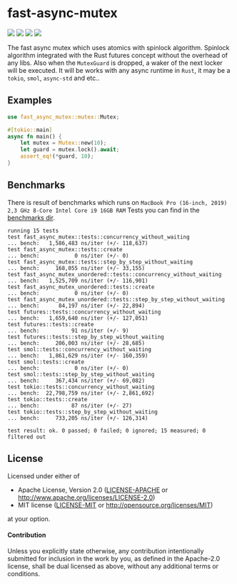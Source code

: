 # fast-async-mutex
[![](https://github.com/Mnwa/fast-async-mutex/workflows/build/badge.svg?branch=master)](https://github.com/Mnwa/fast-async-mutex/actions?query=workflow%3Abuild)
[![](https://docs.rs/fast-async-mutex/badge.svg)](https://docs.rs/fast-async-mutex/)
[![](https://img.shields.io/crates/v/fast-async-mutex.svg)](https://crates.io/crates/fast-async-mutex)
[![](https://img.shields.io/crates/d/fast-async-mutex.svg)](https://crates.io/crates/fast-async-mutex)

The fast async mutex which uses atomics with spinlock algorithm. 
Spinlock algorithm integrated with the Rust futures concept without the overhead of any libs. Also when the `MutexGuard` is dropped,
a waker of the next locker will be executed.
It will be works with any async runtime in `Rust`, it may be a `tokio`, `smol`, `async-std` and etc..


## Examples

```rust
use fast_async_mutex::mutex::Mutex;

#[tokio::main]
async fn main() {
    let mutex = Mutex::new(10);
    let guard = mutex.lock().await;
    assert_eq!(*guard, 10);
}
```

## Benchmarks

There is result of benchmarks which runs on `MacBook Pro (16-inch, 2019) 2,3 GHz 8-Core Intel Core i9 16GB RAM`
Tests you can find in the [benchmarks dir](benchmarks).
```
running 15 tests
test fast_async_mutex::tests::concurrency_without_waiting            ... bench:   1,586,483 ns/iter (+/- 118,637)
test fast_async_mutex::tests::create                                 ... bench:           0 ns/iter (+/- 0)
test fast_async_mutex::tests::step_by_step_without_waiting           ... bench:     168,055 ns/iter (+/- 33,155)
test fast_async_mutex_unordered::tests::concurrency_without_waiting  ... bench:   1,525,709 ns/iter (+/- 116,901)
test fast_async_mutex_unordered::tests::create                       ... bench:           0 ns/iter (+/- 0)
test fast_async_mutex_unordered::tests::step_by_step_without_waiting ... bench:      84,197 ns/iter (+/- 22,894)
test futures::tests::concurrency_without_waiting                     ... bench:   1,659,640 ns/iter (+/- 127,051)
test futures::tests::create                                          ... bench:          91 ns/iter (+/- 9)
test futures::tests::step_by_step_without_waiting                    ... bench:     206,003 ns/iter (+/- 28,685)
test smol::tests::concurrency_without_waiting                        ... bench:   1,861,629 ns/iter (+/- 160,359)
test smol::tests::create                                             ... bench:           0 ns/iter (+/- 0)
test smol::tests::step_by_step_without_waiting                       ... bench:     367,434 ns/iter (+/- 69,082)
test tokio::tests::concurrency_without_waiting                       ... bench:  22,798,759 ns/iter (+/- 2,861,692)
test tokio::tests::create                                            ... bench:          87 ns/iter (+/- 27)
test tokio::tests::step_by_step_without_waiting                      ... bench:     733,205 ns/iter (+/- 126,314)

test result: ok. 0 passed; 0 failed; 0 ignored; 15 measured; 0 filtered out
```

## License

Licensed under either of

 * Apache License, Version 2.0 ([LICENSE-APACHE](LICENSE-APACHE) or http://www.apache.org/licenses/LICENSE-2.0)
 * MIT license ([LICENSE-MIT](LICENSE-MIT) or http://opensource.org/licenses/MIT)

at your option.

#### Contribution

Unless you explicitly state otherwise, any contribution intentionally submitted
for inclusion in the work by you, as defined in the Apache-2.0 license, shall be
dual licensed as above, without any additional terms or conditions.

